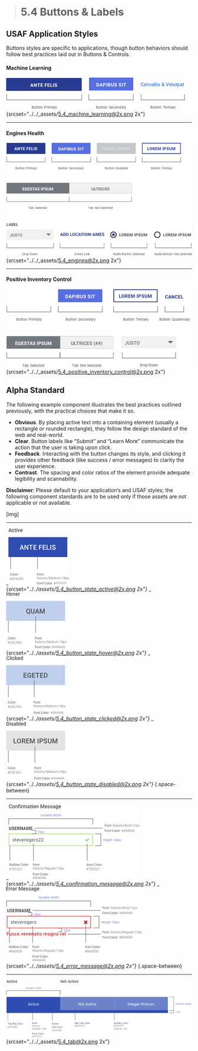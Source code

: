 > # **5.4** Buttons & Labels

## USAF Application Styles

Buttons styles are specific to applications, though button behaviors should follow best practices laid out in Buttons & Controls.

#### Machine Learning

![5.4 ML](../_assets/5.4_machine_learning.png){srcset="../../_assets/5.4_machine_learning@2x.png 2x"}

---

#### Engines Health

![5.4 ML](../_assets/5.4_engines.png){srcset="../../_assets/5.4_engines@2x.png 2x"}

---

#### Positive Inventory Control

![5.4 ML](../_assets/5.4_positive_inventory_control.png){srcset="../../_assets/5.4_positive_inventory_control@2x.png 2x"}




## Alpha Standard

The following example component illustrates the best practices outlined previously, with the practical choices that make it so.

- **Obvious**. By placing active text into a containing element (usually a rectangle or rounded rectangle), they follow the design standard of the web and real-world.
- **Clear**. Button labels like “Submit” and “Learn More” communicate the action that the user is taking upon click.
- **Feedback**. Interacting with the button changes its style, and clicking it provides other feedback (like success / error messages) to clarity the user experience.
- **Contrast**. The spacing and color ratios of the element provide adequate legibility and scannability.

**Disclaimer**: Please default to your application’s and USAF styles; the following component standards are to be used only if those assets are not applicable or not available.

[img]



---

_![5.4 button](../_assets/5.4_button_state_active.png){srcset="../../_assets/5.4_button_state_active@2x.png 2x"}_
_![5.4 button](../_assets/5.4_button_state_hover.png){srcset="../../_assets/5.4_button_state_hover@2x.png 2x"}_
_![5.4 button](../_assets/5.4_button_state_clicked.png){srcset="../../_assets/5.4_button_state_clicked@2x.png 2x"}_
_![5.4 button](../_assets/5.4_button_state_disabled.png){srcset="../../_assets/5.4_button_state_disabled@2x.png 2x"}_
{.space-between}

---

_![5.4 Confirmation](../_assets/5.4_confirmation_message.png){srcset="../../_assets/5.4_confirmation_message@2x.png 2x"}_
_![5.4 Error](../_assets/5.4_error_message.png){srcset="../../_assets/5.4_error_message@2x.png 2x"}_
{.space-between}

---

![5.4 button](../_assets/5.4_tab.png){srcset="../../_assets/5.4_tab@2x.png 2x"}